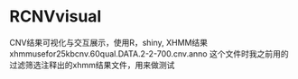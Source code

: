 # RCNVvisual
CNV结果可视化与交互展示，使用R，shiny, XHMM结果 
xhmmusefor25kbcnv.60qual.DATA.2-2-700.cnv.anno 这个文件时我之前用的过滤筛选注释出的xhmm结果文件，用来做测试
